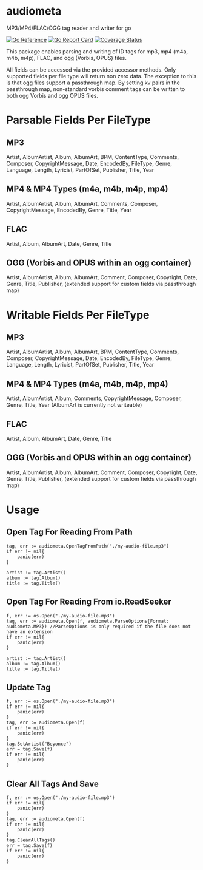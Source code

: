 # audiometa


MP3/MP4/FLAC/OGG tag reader and writer for go


[![Go Reference](https://pkg.go.dev/badge/github.com/gcottom/audiometa/v2.svg)](https://pkg.go.dev/github.com/gcottom/audiometa/v2)   [![Go Report Card](https://goreportcard.com/badge/github.com/gcottom/audiometa/v2)](https://goreportcard.com/report/github.com/gcottom/audiometa/v2)   [![Coverage Status](https://coveralls.io/repos/github/gcottom/audiometa/badge.svg?branch=main)](https://coveralls.io/github/gcottom/audiometa?branch=main)


This package enables parsing and writing of ID tags for mp3, mp4 (m4a, m4b, m4p), FLAC, and ogg (Vorbis, OPUS) files.

All fields can be accessed via the provided accessor methods. Only supported fields per file type will return non zero data. The exception to this is that ogg files support a passthrough map. 
By setting kv pairs in the passthrough map, non-standard vorbis comment tags can be written to both ogg Vorbis and ogg OPUS files. 


# Parsable Fields Per FileType 

## MP3
Artist, AlbumArtist, Album, AlbumArt, BPM, ContentType, Comments, Composer, CopyrightMessage, Date, EncodedBy, FileType, Genre, Language, Length, Lyricist, PartOfSet, Publisher, Title, Year

## MP4 & MP4 Types (m4a, m4b, m4p, mp4)
Artist, AlbumArtist, Album, AlbumArt, Comments, Composer, CopyrightMessage, EncodedBy, Genre, Title, Year

## FLAC
Artist, Album, AlbumArt, Date, Genre, Title

## OGG (Vorbis and OPUS within an ogg container)
Artist, AlbumArtist, Album, AlbumArt, Comment, Composer, Copyright, Date, Genre, Title, Publisher, (extended support for custom fields via passthrough map)


# Writable Fields Per FileType

## MP3
Artist, AlbumArtist, Album, AlbumArt, BPM, ContentType, Comments, Composer, CopyrightMessage, Date, EncodedBy, FileType, Genre, Language, Length, Lyricist, PartOfSet, Publisher, Title, Year

## MP4 & MP4 Types (m4a, m4b, m4p, mp4)
Artist, AlbumArtist, Album, Comments, CopyrightMessage, Composer, Genre, Title, Year (AlbumArt is currently not writeable)

## FLAC
Artist, Album, AlbumArt, Date, Genre, Title

## OGG (Vorbis and OPUS within an ogg container)
Artist, AlbumArtist, Album, AlbumArt, Comment, Composer, Copyright, Date, Genre, Title, Publisher, (extended support for custom fields via passthrough map)

# Usage

## Open Tag For Reading From Path
```
tag, err := audiometa.OpenTagFromPath("./my-audio-file.mp3")
if err != nil{
    panic(err)
}

artist := tag.Artist()
album := tag.Album()
title := tag.Title()
```

## Open Tag For Reading From io.ReadSeeker
```
f, err := os.Open("./my-audio-file.mp3")
tag, err := audiometa.Open(f, audiometa.ParseOptions{Format: audiometa.MP3}) //ParseOptions is only required if the file does not have an extension
if err != nil{
    panic(err)
}

artist := tag.Artist()
album := tag.Album()
title := tag.Title()
```

## Update Tag
```
f, err := os.Open("./my-audio-file.mp3")
if err != nil{
    panic(err)
}
tag, err := audiometa.Open(f)
if err != nil{
    panic(err)
}
tag.SetArtist("Beyonce")
err = tag.Save(f)
if err != nil{
    panic(err)
}
```

## Clear All Tags And Save
```
f, err := os.Open("./my-audio-file.mp3")
if err != nil{
    panic(err)
}
tag, err := audiometa.Open(f)
if err != nil{
    panic(err)
}
tag.ClearAllTags()
err = tag.Save(f)
if err != nil{
    panic(err)
}
```